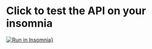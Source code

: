 # Click to test the API on your insomnia
[![Run in Insomnia}](https://insomnia.rest/images/run.svg)](https://insomnia.rest/run/?label=API%20RestFull&uri=https%3A%2F%2Fraw.githubusercontent.com%2Fclegy%2FUsers_CRUD%2Fmain%2FInsomnia_UsersCRUD.json)
